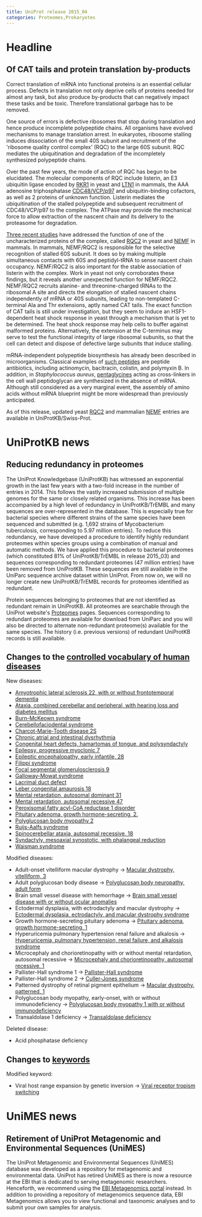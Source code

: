 ```yaml
---
title: UniProt release 2015_04
categories: Proteomes,Prokaryotes
---
```


# Headline

## Of CAT tails and protein translation by-products

Correct translation of mRNA into functional proteins is an essential cellular process. Defects in translation not only deprive cells of proteins needed for almost any task, but also produce by-products that can negatively impact these tasks and be toxic. Therefore translational garbage has to be removed.

One source of errors is defective ribosomes that stop during translation and hence produce incomplete polypeptide chains. All organisms have evolved mechanisms to manage translation arrest. In eukaryotes, ribosome stalling induces dissociation of the small 40S subunit and recruitment of the 'ribosome quality control complex' (RQC) to the large 60S subunit. RQC mediates the ubiquitination and degradation of the incompletely synthesized polypeptide chains.

Over the past few years, the mode of action of RQC has begun to be elucidated. The molecular components of RQC include listerin, an E3 ubiquitin ligase encoded by [RKR1](http://www.uniprot.org/uniprot/Q04781) in yeast and [LTN1](http://www.uniprot.org/uniprot/?query=gene:ltn1+and+taxonomy:mammalia+and+reviewed:yes) in mammals, the AAA adenosine triphosphatase [CDC48/VCP/p97](http://www.uniprot.org/uniprot/?query=accession:p55072+OR+accession:q01853+OR+accession:p46462+OR+accession:q7kn62+OR+accession:p03974+OR+accession:q7zu99+OR+accession:p23787+OR+accession:q3zbt1+OR+accession:q6gl04+OR+accession:P25694) and ubiquitin-binding cofactors, as well as 2 proteins of unknown function. Listerin mediates the ubiquitination of the stalled polypeptide and subsequent recruitment of CDC48/VCP/p97 to the complex. The ATPase may provide the mechanical force to allow extraction of the nascent chain and its delivery to the proteasome for degradation.

[Three recent studies](http://www.ncbi.nlm.nih.gov/pubmed/25349383,25554787,25578875) have addressed the function of one of the uncharacterized proteins of the complex, called [RQC2](http://www.uniprot.org/uniprot/?query=gene:rqc2+and+reviewed:yes) in yeast and [NEMF](http://www.uniprot.org/uniprot/?query=gene:NEMF+and+reviewed:yes) in mammals. In mammals, NEMF/RQC2 is responsible for the selective recognition of stalled 60S subunit. It does so by making multiple simultaneous contacts with 60S and peptidyl-tRNA to sense nascent chain occupancy. NEMF/RQC2 is also important for the stable association of listerin with the complex. Work in yeast not only corroborates these findings, but it reveals another unexpected function for NEMF/RQC2. NEMF/RQC2 recruits alanine- and threonine-charged tRNAs to the ribosomal A site and directs the elongation of stalled nascent chains independently of mRNA or 40S subunits, leading to non-templated C-terminal Ala and Thr extensions, aptly named CAT tails. The exact function of CAT tails is still under investigation, but they seem to induce an HSF1-dependent heat shock response in yeast through a mechanism that is yet to be determined. The heat shock response may help cells to buffer against malformed proteins. Alternatively, the extension at the C-terminus may serve to test the functional integrity of large ribosomal subunits, so that the cell can detect and dispose of defective large subunits that induce stalling.

mRNA-independent polypeptide biosynthesis has already been described in microorganisms. Classical examples of [such peptides](http://www.ncbi.nlm.nih.gov/pubmed/15487945,25156669) are peptide antibiotics, including actinomycin, bacitracin, colistin, and polymyxin B. In addition, in *Staphylococcus aureus*, [pentaglycines](http://www.ncbi.nlm.nih.gov/pubmed/4568613) acting as cross-linkers in the cell wall peptidoglycan are synthesized in the absence of mRNA. Although still considered as a very marginal event, the assembly of amino acids without mRNA blueprint might be more widespread than previously anticipated.

As of this release, updated yeast [RQC2](http://www.uniprot.org/uniprot/?query=gene:rqc2+and+reviewed:yes) and mammalian [NEMF](http://www.uniprot.org/uniprot/?query=gene:NEMF+and+reviewed:yes) entries are available in UniProtKB/Swiss-Prot.

# UniProtKB news

## Reducing redundancy in proteomes

The UniProt Knowledgebase (UniProtKB) has witnessed an exponential growth in the last few years with a two-fold increase in the number of entries in 2014. This follows the vastly increased submission of multiple genomes for the same or closely related organisms. This increase has been accompanied by a high level of redundancy in UniProtKB/TrEMBL and many sequences are over-represented in the database. This is especially true for bacterial species where different strains of the same species have been sequenced and submitted (e.g. 1,692 strains of Mycobacterium tuberculosis, corresponding to 5.97 million entries). To reduce this redundancy, we have developed a procedure to identify highly redundant proteomes within species groups using a combination of manual and automatic methods. We have applied this procedure to bacterial proteomes (which constituted 81% of UniProtKB/TrEMBL in release 2015\_03) and sequences corresponding to redundant proteomes (47 million entries) have been removed from UniProtKB. These sequences are still available in the UniParc sequence archive dataset within UniProt. From now on, we will no longer create new UniProtKB/TrEMBL records for proteomes identified as redundant.

Protein sequences belonging to proteomes that are not identified as redundant remain in UniProtKB. All proteomes are searchable through the UniProt website's [Proteomes](http://www.uniprot.org/proteomes/) pages. Sequences corresponding to redundant proteomes are available for download from UniParc and you will also be directed to alternate non-redundant proteome(s) available for the same species. The history (i.e. previous versions) of redundant UniProtKB records is still available.

## Changes to the [controlled vocabulary of human diseases](https://ftp.uniprot.org/pub/databases/uniprot/current_release/knowledgebase/complete/docs/humdisease)

New diseases:

-   [Amyotrophic lateral sclerosis 22, with or without frontotemporal dementia](http://www.uniprot.org/diseases/DI-04318)
-   [Ataxia, combined cerebellar and peripheral, with hearing loss and diabetes mellitus](http://www.uniprot.org/diseases/DI-04316)
-   [Burn-McKeown syndrome](http://www.uniprot.org/diseases/DI-04322)
-   [Cerebellofaciodental syndrome](http://www.uniprot.org/diseases/DI-04315)
-   [Charcot-Marie-Tooth disease 2S](http://www.uniprot.org/diseases/DI-04308)
-   [Chronic atrial and intestinal dysrhythmia](http://www.uniprot.org/diseases/DI-04314)
-   [Congenital heart defects, hamartomas of tongue, and polysyndactyly](http://www.uniprot.org/diseases/DI-04320)
-   [Epilepsy, progressive myoclonic 7](http://www.uniprot.org/diseases/DI-04310)
-   [Epileptic encephalopathy, early infantile, 28](http://www.uniprot.org/diseases/DI-04325)
-   [Filippi syndrome](http://www.uniprot.org/diseases/DI-04307)
-   [Focal segmental glomerulosclerosis 9](http://www.uniprot.org/diseases/DI-04326)
-   [Galloway-Mowat syndrome](http://www.uniprot.org/diseases/DI-04306)
-   [Lacrimal duct defect](http://www.uniprot.org/diseases/DI-04319)
-   [Leber congenital amaurosis 18](http://www.uniprot.org/diseases/DI-04324)
-   [Mental retardation, autosomal dominant 31](http://www.uniprot.org/diseases/DI-04309)
-   [Mental retardation, autosomal recessive 47](http://www.uniprot.org/diseases/DI-04311)
-   [Peroxisomal fatty acyl-CoA reductase 1 disorder](http://www.uniprot.org/diseases/DI-04305)
-   [Pituitary adenoma, growth hormone-secreting, 2.](http://www.uniprot.org/diseases/DI-04304)
-   [Polyglucosan body myopathy 2](http://www.uniprot.org/diseases/DI-04312)
-   [Ruijs-Aalfs syndrome](http://www.uniprot.org/diseases/DI-04313)
-   [Spinocerebellar ataxia, autosomal recessive, 18](http://www.uniprot.org/diseases/DI-04317)
-   [Syndactyly, mesoaxial synostotic, with phalangeal reduction](http://www.uniprot.org/diseases/DI-04323)
-   [Waisman syndrome](http://www.uniprot.org/diseases/DI-04321)

Modified diseases:

-   Adult-onset vitelliform macular dystrophy -&gt; [Macular dystrophy, vitelliform, 3](http://www.uniprot.org/diseases/DI-00051)
-   Adult polyglucosan body disease -&gt; [Polyglucosan body neuropathy, adult form](http://www.uniprot.org/diseases/DI-00052)
-   Brain small vessel disease with hemorrhage -&gt; [Brain small vessel disease with or without ocular anomalies](http://www.uniprot.org/diseases/DI-01293)
-   Ectodermal dysplasia, with ectrodactyly and macular dystrophy -&gt; [Ectodermal dysplasia, ectrodactyly, and macular dystrophy syndrome](http://www.uniprot.org/diseases/DI-00433)
-   Growth hormone-secreting pituitary adenoma -&gt; [Pituitary adenoma, growth hormone-secreting, 1](http://www.uniprot.org/diseases/DI-01689)
-   Hyperuricemia pulmonary hypertension renal failure and alkalosis -&gt; [Hyperuricemia, pulmonary hypertension, renal failure, and alkalosis syndrome](http://www.uniprot.org/diseases/DI-03111)
-   Microcephaly and chorioretinopathy with or without mental retardation, autosomal recessive -&gt; [Microcephaly and chorioretinopathy, autosomal recessive, 1](http://www.uniprot.org/diseases/DI-03393)
-   Pallister-Hall syndrome 1 -&gt; [Pallister-Hall syndrome](http://www.uniprot.org/diseases/DI-02122)
-   Pallister-Hall syndrome 2 -&gt; [Culler-Jones syndrome](http://www.uniprot.org/diseases/DI-04127)
-   Patterned dystrophy of retinal pigment epithelium -&gt; [Macular dystrophy, patterned, 1](http://www.uniprot.org/diseases/DI-00902)
-   Polyglucosan body myopathy, early-onset, with or without immunodeficiency -&gt; [Polyglucosan body myopathy 1 with or without immunodeficiency](http://www.uniprot.org/diseases/DI-04157)
-   Transaldolase 1 deficiency -&gt; [Transaldolase deficiency](http://www.uniprot.org/diseases/DI-02377)

Deleted disease:

-   Acid phosphatase deficiency

## Changes to [keywords](https://ftp.uniprot.org/pub/databases/uniprot/current_release/knowledgebase/complete/docs/keywlist)

Modified keyword:

-   Viral host range expansion by genetic inversion -&gt; [Viral receptor tropism switching](http://www.uniprot.org/keywords/KW-1264)

# UniMES news

## Retirement of UniProt Metagenomic and Environmental Sequences (UniMES)

The UniProt Metagenomic and Environmental Sequences (UniMES) database was developed as a repository for metagenomic and environmental data. UniProt has retired UniMES as there is now a resource at the EBI that is dedicated to serving metagenomic researchers. Henceforth, we recommend using the [EBI Metagenomics portal](https://www.ebi.ac.uk/metagenomics/) instead. In addition to providing a repository of metagenomics sequence data, EBI Metagenomics allows you to view functional and taxonomic analyses and to submit your own samples for analysis.
